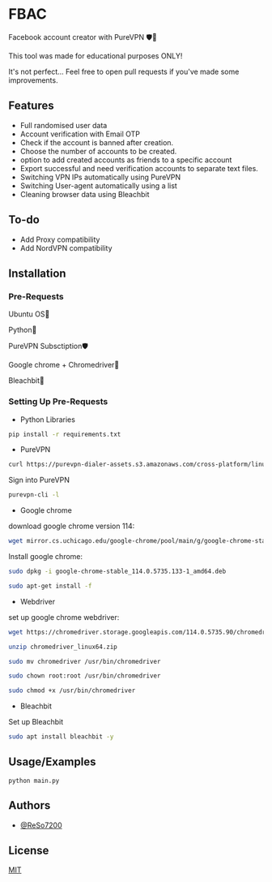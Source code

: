 
# FBAC

Facebook account creator with PureVPN 🛡️🔑

This tool was made for educational purposes ONLY!


It's not perfect... Feel free to open pull requests if you've made some improvements.
## Features

- Full randomised user data
- Account verification with Email OTP
- Check if the account is banned after creation.
- Choose the number of accounts to be created.
- option to add created accounts as friends to a specific account
- Export successful and need verification accounts to separate text files.
- Switching VPN IPs automatically using PureVPN
- Switching User-agent automatically using a list
- Cleaning browser data using Bleachbit

## To-do

- Add Proxy compatibility
- Add NordVPN compatibility 

## Installation

### Pre-Requests


  Ubuntu OS🐧

  Python🐍

  PureVPN Subsctiption🛡️

  Google chrome + Chromedriver🔰

  Bleachbit🧹

### Setting Up Pre-Requests
* Python Libraries
```bash
pip install -r requirements.txt

```

* PureVPN
```bash
curl https://purevpn-dialer-assets.s3.amazonaws.com/cross-platform/linux-cli/production/cli-install.sh | sudo bash
```
Sign into PureVPN
```bash
purevpn-cli -l
```
* Google chrome

download google chrome version 114:
```bash
wget mirror.cs.uchicago.edu/google-chrome/pool/main/g/google-chrome-stable/google-chrome-stable_114.0.5735.133-1_amd64.deb
```
Install google chrome:
```bash
sudo dpkg -i google-chrome-stable_114.0.5735.133-1_amd64.deb
```
```bash
sudo apt-get install -f
```
* Webdriver

set up google chrome webdriver:
```bash
wget https://chromedriver.storage.googleapis.com/114.0.5735.90/chromedriver_linux64.zip
```
```bash
unzip chromedriver_linux64.zip
```
```bash
sudo mv chromedriver /usr/bin/chromedriver
```
```bash
sudo chown root:root /usr/bin/chromedriver
```
```bash
sudo chmod +x /usr/bin/chromedriver
```
* Bleachbit

Set up Bleachbit
```bash
sudo apt install bleachbit -y
```
## Usage/Examples

```
python main.py
```


## Authors

- [@ReSo7200](https://www.github.com/ReSo7200)


## License

[MIT](https://choosealicense.com/licenses/mit/)

